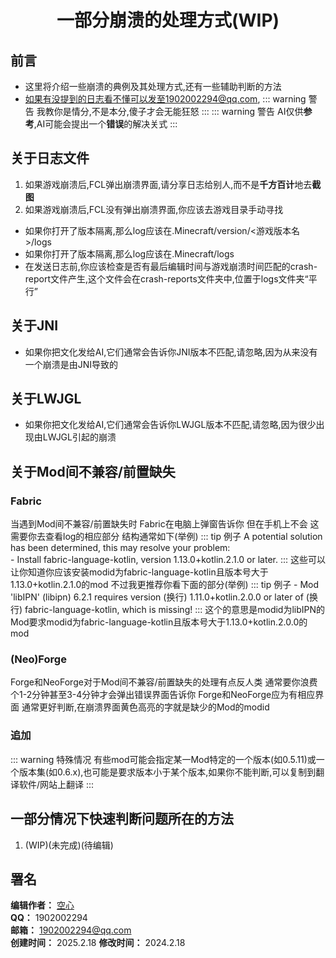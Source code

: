 <div align="center">

# 一部分崩溃的处理方式(WIP)

</div>

## 前言
 - 这里将介绍一些崩溃的典例及其处理方式,还有一些辅助判断的方法
 - 如果有没提到的日志看不懂可以发至1902002294@qq.com,
::: warning 警告
我教你是情分,不是本分,傻子才会无能狂怒
:::
::: warning 警告
AI仅供**参考**,AI可能会提出一个**错误**的解决关式
:::
## 关于日志文件

1. 如果游戏崩溃后,FCL弹出崩溃界面,请分享日志给别人,而不是**千方百计**地去**截图** 
2. 如果游戏崩溃后,FCL没有弹出崩溃界面,你应该去游戏目录手动寻找
- 如果你打开了版本隔离,那么log应该在.Minecraft/version/<游戏版本名>/logs
- 如果你打开了版本隔离,那么log应该在.Minecraft/logs
- 在发送日志前,你应该检查是否有最后编辑时间与游戏崩溃时间匹配的crash-report文件产生,这个文件会在crash-reports文件夹中,位置于logs文件夹“平行”
## 关于JNI
- 如果你把文化发给AI,它们通常会告诉你JNI版本不匹配,请忽略,因为从来没有一个崩溃是由JNI导致的
## 关于LWJGL
- 如果你把文化发给AI,它们通常会告诉你LWJGL版本不匹配,请忽略,因为很少出现由LWJGL引起的崩溃
## 关于Mod间不兼容/前置缺失
### Fabric
当遇到Mod间不兼容/前置缺失时
Fabric在电脑上弹窗告诉你
但在手机上不会
这需要你去查看log的相应部分
结构通常如下(举例)
::: tip 例子
A potential solution has been determined, this may resolve your problem:  
	 - Install fabric-language-kotlin, version 1.13.0+kotlin.2.1.0 or later.
:::
这些可以让你知道你应该安装modid为fabric-language-kotlin且版本号大于1.13.0+kotlin.2.1.0的mod
不过我更推荐你看下面的部分(举例)
::: tip 例子
	 - Mod 'libIPN' (libipn) 6.2.1 requires version (换行)
           1.11.0+kotlin.2.0.0 or later of (换行)
           fabric-language-kotlin, which is missing!
:::
这个的意思是modid为libIPN的Mod要求modid为fabric-language-kotlin且版本号大于1.13.0+kotlin.2.0.0的mod
### (Neo)Forge
Forge和NeoForge对于Mod间不兼容/前置缺失的处理有点反人类
通常要你浪费个1-2分钟甚至3-4分钟才会弹出错误界面告诉你
Forge和NeoForge应为有相应界面
通常更好判断,在崩溃界面黄色高亮的字就是缺少的Mod的modid
### 追加
::: warning 特殊情况
有些mod可能会指定某一Mod特定的一个版本(如0.5.11)或一个版本集(如0.6.x),也可能是要求版本小于某个版本,如果你不能判断,可以复制到翻译软件/网站上翻译
:::
## 一部分情况下快速判断问题所在的方法
1. (WIP)(未完成)(待编辑)
## 署名
**编辑作者：** [空心](https://github.com/KongXing0819)  
**QQ：** 1902002294  
**邮箱：** 1902002294@qq.com  
**创建时间：** 2025.2.18
**修改时间：** 2024.2.18
